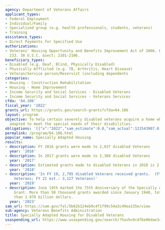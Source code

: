 ```yaml
---
agency: Department of Veterans Affairs
applicant_types:
- Federal Employment
- Individual/Family
- Specialized group (e.g. health professionals, students, veterans)
- Training
assistance_types:
- Direct Payments for Specified Use
authorizations:
- Veterans' Housing Opportunity and Benefits Improvement Act of 2006. Pub. L. 109,
  233. 38 U.S.C. &sect; 2101-2106.
beneficiary_types:
- Disabled (e.g. Deaf, Blind, Physically Disabled)
- Physically Afflicted (e.g. TB, Arthritis, Heart Disease)
- Veteran/Service person/Reservist (including dependents
categories:
- Housing - Construction Rehabilitation
- Housing - Home Improvement
- Income Security and Social Services - Disabled Veterans
- Income Security and Social Services - Veterans Services
cfda: '64.106'
fiscal_year: '2022'
grants_url: https://grants.gov/search-grants?cfda=64.106
layout: program
objective: To help certain severely disabled veterans acquire a home which is suitably
  adapted to meet the special needs of their disabilities.
obligations: '[{"x":"2022","sam_estimate":0.0,"sam_actual":121543907.0,"usa_spending_actual":150360.0},{"x":"2023","sam_estimate":105701131.0,"sam_actual":0.0,"usa_spending_actual":302623.0},{"x":"2024","sam_estimate":125000000.0,"sam_actual":0.0,"usa_spending_actual":645719.0}]'
permalink: /program/64.106.html
popular_name: Specially Adapted Housing
results:
- description: FY 2016 grants were made to 2,037 disabled Veterans
  year: '2016'
- description: In 2017 grants were made to 2,389 disabled Veterans
  year: '2017'
- description: Estimated grants made to disabled Veterans in 2018 is 2,389
  year: '2018'
- description: 'In FY 19, 2,795 disabled Veterans received grants.  (FY 20 est.: 3,064
    Veterans; FY 21 est.: 3,127 Veterans)'
  year: '2019'
- description: June 19th marked the 75th Anniversary of the Specially Adapted Housing
    Grant. More than 50 thousand grants awarded since January 1948, totaling more
    than 1.979 billion dollars.
  year: '2023'
sam_url: https://sam.gov/fal/5b62b124eb9c4f1f99c54a3c49ea135e/view
sub-agency: Veterans Benefits Administration
title: Specially Adapted Housing for Disabled Veterans
usaspending_url: https://www.usaspending.gov/search/?hash=9c4fbe06dae3c7f788709580c4a43394
---
```

